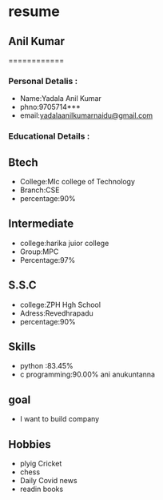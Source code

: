  # resume
## Anil Kumar
============

### Personal Detalis :
    
  - Name:Yadala Anil Kumar<br>
  - phno:9705714***<br>
  - email:yadalaanilkumarnaidu@gmail.com<br>

### Educational Details :

   ## **Btech**
   
   - College:MIc college of Technology<br>
   - Branch:CSE<br>
   - percentage:90%
  
   ## **Intermediate**
    
   - college:harika juior college<br>
   - Group:MPC<br>
   - Percentage:97%<br>
    
   ## **S.S.C**
    
   - college:ZPH Hgh School<br>
   - Adress:Revedhrapadu<br>
   - percentage:90%<br>
     
 ## **Skills**
   
   - python :83.45%<br>
   - c programming:90.00% ani anukuntanna<br>
  
 ## **goal**
   - I want to build company
    
 ## **Hobbies**
   - plyig Cricket 
   - chess
   - Daily Covid  news 
   - readin books
